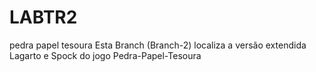 # LABTR2
pedra papel tesoura Esta Branch (Branch-2) localiza a versão extendida Lagarto e Spock do jogo Pedra-Papel-Tesoura
